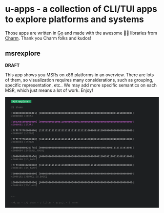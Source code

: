# u-apps - a collection of CLI/TUI apps to explore platforms and systems

Those apps are written in [Go](https://go.dev) and made with the awesome 🧋👄
libraries from [Charm](https://charm.dev). Thank you Charm folks and kudos!

## msrexplore

**DRAFT**

This app shows you MSRs on x86 platforms in an overview. There are lots of them,
so visualization requires many considerations, such as grouping, specific
representation, etc.. We may add more specific semantics on each MSR, which just
means a lot of work. Enjoy!

![msrexplore](img/msrexplore.png)
